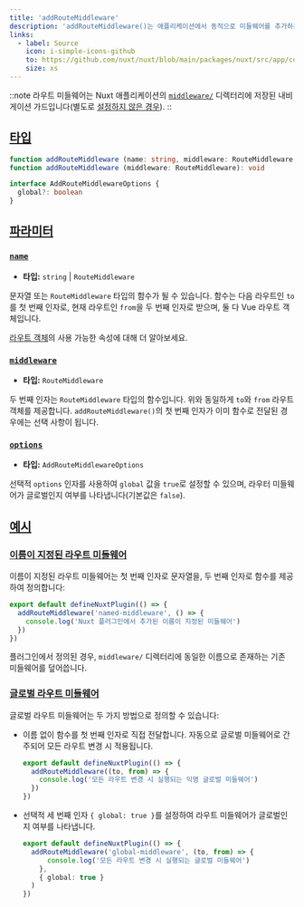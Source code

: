 ```yaml
---
title: 'addRouteMiddleware'
description: 'addRouteMiddleware()는 애플리케이션에서 동적으로 미들웨어를 추가하는 헬퍼 함수입니다.'
links:
  - label: Source
    icon: i-simple-icons-github
    to: https://github.com/nuxt/nuxt/blob/main/packages/nuxt/src/app/composables/router.ts
    size: xs
---
```


::note
라우트 미들웨어는 Nuxt 애플리케이션의 [`middleware/`](/docs/guide/directory-structure/middleware) 디렉터리에 저장된 내비게이션 가드입니다(별도로 [설정하지 않은 경우](/docs/api/nuxt-config#middleware)).
::

## [타입](#type)

```ts
function addRouteMiddleware (name: string, middleware: RouteMiddleware, options?: AddRouteMiddlewareOptions): void
function addRouteMiddleware (middleware: RouteMiddleware): void

interface AddRouteMiddlewareOptions {
  global?: boolean
}
```

## [파라미터](#parameters)

### [`name`](#name)

- **타입:** `string` | `RouteMiddleware`

문자열 또는 `RouteMiddleware` 타입의 함수가 될 수 있습니다. 함수는 다음 라우트인 `to`를 첫 번째 인자로, 현재 라우트인 `from`을 두 번째 인자로 받으며, 둘 다 Vue 라우트 객체입니다.

[라우트 객체](/docs/api/composables/use-route)의 사용 가능한 속성에 대해 더 알아보세요.

### [`middleware`](#middleware)

- **타입:** `RouteMiddleware`

두 번째 인자는 `RouteMiddleware` 타입의 함수입니다. 위와 동일하게 `to`와 `from` 라우트 객체를 제공합니다. `addRouteMiddleware()`의 첫 번째 인자가 이미 함수로 전달된 경우에는 선택 사항이 됩니다.

### [`options`](#options)

- **타입:** `AddRouteMiddlewareOptions`

선택적 `options` 인자를 사용하여 `global` 값을 `true`로 설정할 수 있으며, 라우터 미들웨어가 글로벌인지 여부를 나타냅니다(기본값은 `false`).

## [예시](#examples)

### [이름이 지정된 라우트 미들웨어](#named-route-middleware)

이름이 지정된 라우트 미들웨어는 첫 번째 인자로 문자열을, 두 번째 인자로 함수를 제공하여 정의합니다:

```ts [plugins/my-plugin.ts]
export default defineNuxtPlugin(() => {
  addRouteMiddleware('named-middleware', () => {
    console.log('Nuxt 플러그인에서 추가된 이름이 지정된 미들웨어')
  })
})
```

플러그인에서 정의된 경우, `middleware/` 디렉터리에 동일한 이름으로 존재하는 기존 미들웨어를 덮어씁니다.

### [글로벌 라우트 미들웨어](#global-route-middleware)

글로벌 라우트 미들웨어는 두 가지 방법으로 정의할 수 있습니다:

- 이름 없이 함수를 첫 번째 인자로 직접 전달합니다. 자동으로 글로벌 미들웨어로 간주되어 모든 라우트 변경 시 적용됩니다.

  ```ts [plugins/my-plugin.ts]
  export default defineNuxtPlugin(() => {
    addRouteMiddleware((to, from) => {
      console.log('모든 라우트 변경 시 실행되는 익명 글로벌 미들웨어')
    })
  })
  ```

- 선택적 세 번째 인자 `{ global: true }`를 설정하여 라우트 미들웨어가 글로벌인지 여부를 나타냅니다.

  ```ts [plugins/my-plugin.ts]
  export default defineNuxtPlugin(() => {
    addRouteMiddleware('global-middleware', (to, from) => {
        console.log('모든 라우트 변경 시 실행되는 글로벌 미들웨어')
      },
      { global: true }
    )
  })
  ```
